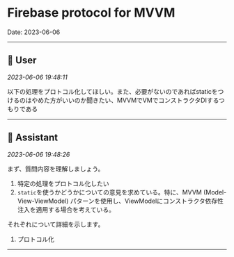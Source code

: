 # Firebase protocol for MVVM

Date: 2023-06-06

---

## 👤 User
*2023-06-06 19:48:11*

以下の処理をプロトコル化してほしい。また、必要がないのであればstaticをつけるのはやめた方がいいのか聞きたい、MVVMでVMでコンストラクタDIするつもりである

---

## 🤖 Assistant
*2023-06-06 19:48:26*

まず、質問内容を理解しましょう。

1. 特定の処理をプロトコル化したい
2. `static`を使うかどうかについての意見を求めている。特に、MVVM (Model-View-ViewModel) パターンを使用し、ViewModelにコンストラクタ依存性注入を適用する場合を考えている。

それぞれについて詳細を示します。

1. プロトコル化

---
